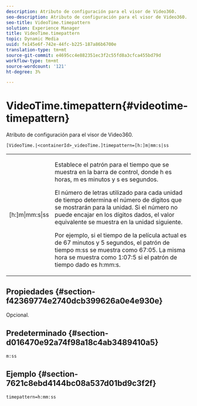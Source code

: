 ```yaml
---
description: Atributo de configuración para el visor de Video360.
seo-description: Atributo de configuración para el visor de Video360.
seo-title: VideoTime.timepattern
solution: Experience Manager
title: VideoTime.timepattern
topic: Dynamic Media
uuid: fe145e6f-742e-44fc-b225-187a86b6700e
translation-type: tm+mt
source-git-commit: e4695cc4e882351ec3f2c55fd8a3cfca455bd79d
workflow-type: tm+mt
source-wordcount: '121'
ht-degree: 3%

---
```



# VideoTime.timepattern{#videotime-timepattern}

Atributo de configuración para el visor de Video360.

`[VideoTime.|<containerId>_videoTime.]timepattern=[h:]m|mm:s|ss`

<table id="table_C616483932C2482CA9794DDD7313FD7C"> 
 <tbody> 
  <tr> 
   <td colname="col1"> <p> <span class="codeph"> [h:]m|mm:s|ss</span> </p> </td> 
   <td colname="col2"> <p> Establece el patrón para el tiempo que se muestra en la barra de control, donde <span class="codeph"> h</span> es horas, <span class="codeph"> m</span> es minutos y <span class="codeph"> s</span> es segundos. </p> <p>El número de letras utilizado para cada unidad de tiempo determina el número de dígitos que se mostrarán para la unidad. Si el número no puede encajar en los dígitos dados, el valor equivalente se muestra en la unidad siguiente. </p> <p>Por ejemplo, si el tiempo de la película actual es de 67 minutos y 5 segundos, el patrón de tiempo <span class="codeph"> m:ss</span> se muestra como 67:05. La misma hora se muestra como 1:07:5 si el patrón de tiempo dado es <span class="codeph"> h:mm:s</span>. </p> </td> 
  </tr> 
 </tbody> 
</table>

## Propiedades {#section-f42369774e2740dcb399626a0e4e930e}

Opcional.

## Predeterminado {#section-d016470e92a74f98a18c4ab3489410a5}

`m:ss`

## Ejemplo {#section-7621c8ebd4144bc08a537d01bd9c3f2f}

```
timepattern=h:mm:ss
```

